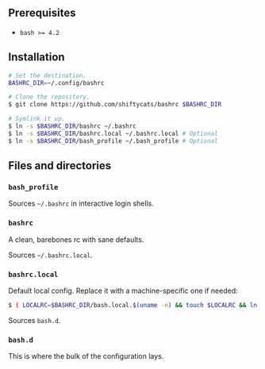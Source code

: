 ## Prerequisites

* `bash >= 4.2`

## Installation

```bash
# Set the destination.
BASHRC_DIR=~/.config/bashrc

# Clone the repository.
$ git clone https://github.com/shiftycats/bashrc $BASHRC_DIR

# Symlink it up.
$ ln -s $BASHRC_DIR/bashrc ~/.bashrc
$ ln -s $BASHRC_DIR/bashrc.local ~/.bashrc.local # Optional
$ ln -s $BASHRC_DIR/bash_profile ~/.bash_profile # Optional
```

## Files and directories

### `bash_profile` 
Sources `~/.bashrc` in interactive login shells.

### `bashrc` 
A clean, barebones rc with sane defaults. 

Sources `~/.bashrc.local`.

### `bashrc.local` 
Default local config. Replace it with a machine-specific one if needed:

```bash
$ ( LOCALRC=$BASHRC_DIR/bash.local.$(uname -n) && touch $LOCALRC && ln -s $LOCALRC ~/.bashrc.local )
```

Sources `bash.d`.

### `bash.d` 
This is where the bulk of the configuration lays.
